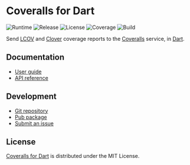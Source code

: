 # Coveralls for Dart
![Runtime](https://img.shields.io/badge/dart-%3E%3D2.5-brightgreen.svg) ![Release](https://img.shields.io/pub/v/coveralls.svg) ![License](https://img.shields.io/badge/license-MIT-blue.svg) ![Coverage](https://coveralls.io/repos/github/cedx/coveralls.dart/badge.svg) ![Build](https://travis-ci.com/cedx/coveralls.dart.svg)

Send [LCOV](http://ltp.sourceforge.net/coverage/lcov.php) and [Clover](https://www.atlassian.com/software/clover) coverage reports to the [Coveralls](https://coveralls.io) service, in [Dart](https://dart.dev).

## Documentation
- [User guide](https://dev.belin.io/coveralls.dart)
- [API reference](https://dev.belin.io/coveralls.dart/api)

## Development
- [Git repository](https://github.com/cedx/coveralls.dart)
- [Pub package](https://pub.dev/packages/coveralls)
- [Submit an issue](https://github.com/cedx/coveralls.dart/issues)

## License
[Coveralls for Dart](https://dev.belin.io/coveralls.dart) is distributed under the MIT License.
